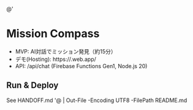@'
# Mission Compass

- MVP: AI対話でミッション発見（約15分）
- デモ(Hosting): https://<your>.web.app/
- API: /api/chat (Firebase Functions Gen1, Node.js 20)

## Run & Deploy
See HANDOFF.md
'@ | Out-File -Encoding UTF8 -FilePath README.md


